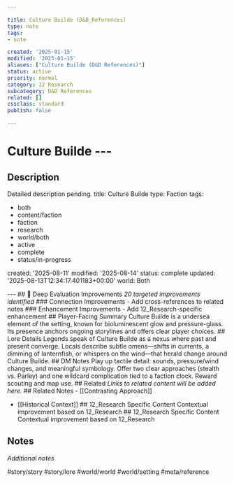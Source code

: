 ```yaml
---

title: Culture Builde (D&D_References)
type: note
tags:
- note

created: '2025-01-15'
modified: '2025-01-15'
aliases: ["Culture Builde (D&D References)"]
status: active
priority: normal
category: 12 Research
subcategory: D&D References
related: []
cssclass: standard
publish: false

---
```


 # Culture Builde ---

## Description

Detailed description pending.
title: Culture Builde
type: Faction
tags:
- both
- content/faction
- faction
- research
- world/both
- active
- complete
- status/in-progress

created: '2025-08-11'
modified: '2025-08-14'
status: complete
updated: '2025-08-13T12:34:17.401183+00:00'
world: Both

--- ## 🔧 Deep Evaluation Improvements *20 targeted improvements identified* ### Connection Improvements - Add cross-references to related notes ### Enhancement Improvements - Add 12_Research-specific enhancement ## Player-Facing Summary Culture Builde is a undersea element of the setting, known for bioluminescent glow and pressure-glass. Its presence anchors ongoing storylines and offers clear player choices. ## Lore Details Legends speak of Culture Builde as a nexus where past and present converge. Locals describe subtle omens—shifts in currents, a dimming of lanternfish, or whispers on the wind—that herald change around Culture Builde. ## DM Notes Play up tactile detail: sounds, pressure/wind changes, and meaningful symbology. Offer two clear approaches (stealth vs. Parley) and one wildcard complication tied to a faction clock. Reward scouting and map use. ## Related *Links to related content will be added here.* ## Related Notes - [[Contrasting Approach]]
- [[Historical Context]] ## 12_Research Specific Content Contextual improvement based on 12_Research ## 12_Research Specific Content Contextual improvement based on 12_Research

## Notes

*Additional notes*

#story/story
#story/lore
#world/world
#world/setting
#meta/reference